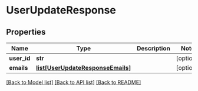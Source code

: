 # UserUpdateResponse

## Properties
Name | Type | Description | Notes
------------ | ------------- | ------------- | -------------
**user_id** | **str** |  | [optional] 
**emails** | [**list[UserUpdateResponseEmails]**](UserUpdateResponseEmails.md) |  | [optional] 

[[Back to Model list]](../README.md#documentation-for-models) [[Back to API list]](../README.md#documentation-for-api-endpoints) [[Back to README]](../README.md)

